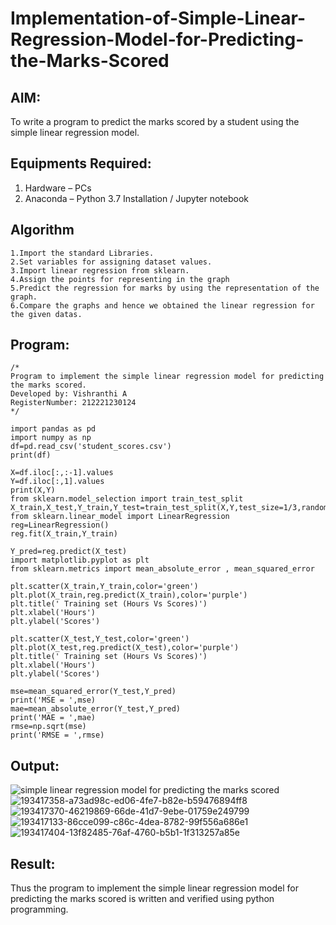 # Implementation-of-Simple-Linear-Regression-Model-for-Predicting-the-Marks-Scored

## AIM:
To write a program to predict the marks scored by a student using the simple linear regression model.

## Equipments Required:
1. Hardware – PCs
2. Anaconda – Python 3.7 Installation / Jupyter notebook

## Algorithm
```
1.Import the standard Libraries.
2.Set variables for assigning dataset values.
3.Import linear regression from sklearn.
4.Assign the points for representing in the graph
5.Predict the regression for marks by using the representation of the graph.
6.Compare the graphs and hence we obtained the linear regression for the given datas.
```
## Program:
```
/*
Program to implement the simple linear regression model for predicting the marks scored.
Developed by: Vishranthi A
RegisterNumber: 212221230124
*/
```
```
import pandas as pd
import numpy as np
df=pd.read_csv('student_scores.csv')
print(df)

X=df.iloc[:,:-1].values
Y=df.iloc[:,1].values
print(X,Y)
from sklearn.model_selection import train_test_split
X_train,X_test,Y_train,Y_test=train_test_split(X,Y,test_size=1/3,random_state=0)
from sklearn.linear_model import LinearRegression
reg=LinearRegression()
reg.fit(X_train,Y_train)

Y_pred=reg.predict(X_test)
import matplotlib.pyplot as plt
from sklearn.metrics import mean_absolute_error , mean_squared_error

plt.scatter(X_train,Y_train,color='green')
plt.plot(X_train,reg.predict(X_train),color='purple')
plt.title(' Training set (Hours Vs Scores)')
plt.xlabel('Hours')
plt.ylabel('Scores')

plt.scatter(X_test,Y_test,color='green')
plt.plot(X_test,reg.predict(X_test),color='purple')
plt.title(' Training set (Hours Vs Scores)')
plt.xlabel('Hours')
plt.ylabel('Scores')

mse=mean_squared_error(Y_test,Y_pred)
print('MSE = ',mse)
mae=mean_absolute_error(Y_test,Y_pred)
print('MAE = ',mae)
rmse=np.sqrt(mse)
print('RMSE = ',rmse)
```

## Output:
![simple linear regression model for predicting the marks scored](sam.png)
![193417358-a73ad98c-ed06-4fe7-b82e-b59476894ff8](https://user-images.githubusercontent.com/93427278/193596880-5e866dce-ee5c-4494-93a6-c95d575e7335.png)
![193417370-46219869-66de-41d7-9ebe-01759e249799](https://user-images.githubusercontent.com/93427278/193596914-eef1d455-61e5-4b5c-bb11-0b155d9896bf.png)
![193417133-86cce099-c86c-4dea-8782-99f556a686e1](https://user-images.githubusercontent.com/93427278/193596972-81302d60-6a8e-45e4-964c-1168e5ae31d3.png)
![193417404-13f82485-76af-4760-b5b1-1f313257a85e](https://user-images.githubusercontent.com/93427278/193597010-51fbbe45-bf25-4f2d-aec6-90c431effc7a.png)

## Result:
Thus the program to implement the simple linear regression model for predicting the marks scored is written and verified using python programming.
